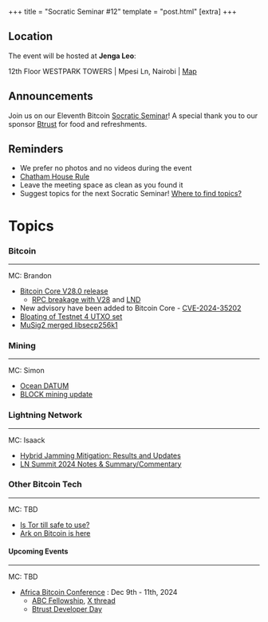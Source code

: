 +++
title = "Socratic Seminar #12"
template = "post.html"
[extra]
+++

## Location

The event will be hosted at **Jenga Leo**:

12th Floor WESTPARK TOWERS | Mpesi Ln, Nairobi | [Map](https://maps.app.goo.gl/jA86RuyuBKcE4eA47)

## Announcements

Join us on our Eleventh Bitcoin [Socratic Seminar](/about)! A special thank you to our
sponsor [Btrust](http://btrust.tech/) for food and refreshments.

## Reminders

- We prefer no photos and no videos during the event
- [Chatham House Rule](https://www.chathamhouse.org/about-us/chatham-house-rule)
- Leave the meeting space as clean as you found it
- Suggest topics for the next Socratic Seminar! [Where to find topics?](/about/find-topics)

# Topics

### Bitcoin

---

MC: Brandon

- [Bitcoin Core V28.0 release](https://bitcoincore.org/en/releases/28.0/)
  - [RPC breakage with V28](https://github.com/bitcoin/bitcoin/issues/31039) and [LND](https://x.com/roasbeef/status/1842956355516223824)
- New advisory have been added to Bitcoin Core - [CVE-2024-35202](https://bitcoincore.org/en/2024/10/08/disclose-blocktxn-crash/)
- [Bloating of Testnet 4 UTXO set](https://x.com/murchandamus/status/1848408001373180193)
- [MuSig2 merged libsecp256k1](https://github.com/bitcoin-core/secp256k1/blob/master/examples/musig.c)

### Mining

---

MC: Simon

- [Ocean DATUM](https://ocean.xyz/docs/datum)
- [BLOCK mining update](https://www.mining.build/blog/mdk-beta-update/)

### Lightning Network

---

MC: Isaack

- [Hybrid Jamming Mitigation: Results and Updates](https://delvingbitcoin.org/t/hybrid-jamming-mitigation-results-and-updates/1147)
- [LN Summit 2024 Notes & Summary/Commentary](https://delvingbitcoin.org/t/ln-summit-2024-notes-summary-commentary/1198)

### Other Bitcoin Tech

---

MC: TBD

- [Is Tor till safe to use?](https://blog.torproject.org/tor-is-still-safe/) 
- [Ark on Bitcoin is here](https://blog.second.tech/ark-on-bitcoin-is-here/)

#### Upcoming Events

---

MC: TBD

- [Africa Bitcoin Conference](https://afrobitcoin.org) : Dec 9th - 11th, 2024
  - [ABC Fellowship](https://afrobitcoin.org/afro-bitcoin-fellowship/), [X thread](https://x.com/AfroBitcoinOrg/status/1816223783574741450)
  - [Btrust Developer Day](https://x.com/btrustteam/status/1837177909389197547)
